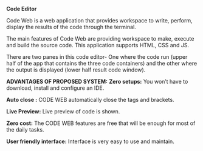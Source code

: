 
**Code Editor**

Code Web is a web application that provides workspace to write, perform, display the results of the code through the terminal.

The main features of Code Web are providing workspace to make, execute and build the source code. This application supports HTML, CSS and JS.

There are two panes in this code editor- One where the code run (upper half of the app that contains the three code containers) and the other where the output is displayed (lower half result code window).


**ADVANTAGES OF PROPOSED SYSTEM:**
**Zero setups:** You won’t have to download, install and configure an IDE.

**Auto close :** CODE WEB automatically close the tags and brackets.

**Live Preview:** Live preview of code is shown.

**Zero cost:** The CODE WEB features are free that will be enough for most of the daily tasks.

**User friendly interface:** Interface is very easy to use and maintain.
